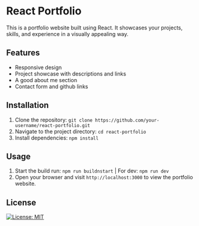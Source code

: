 # React Portfolio

This is a portfolio website built using React. It showcases your projects, skills, and experience in a visually appealing way.

## Features

- Responsive design
- Project showcase with descriptions and links
- A good about me section
- Contact form and github links

## Installation

1. Clone the repository: `git clone https://github.com/your-username/react-portfolio.git`
2. Navigate to the project directory: `cd react-portfolio`
3. Install dependencies: `npm install`

## Usage

1. Start the build run: `npm run buildnstart` | For dev: `npm run dev`
2. Open your browser and visit `http://localhost:3000` to view the portfolio website.

## License

[![License: MIT](https://img.shields.io/badge/License-MIT-yellow.svg)](LICENSE.md)
